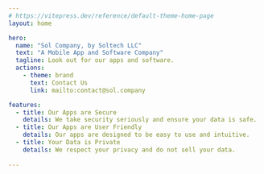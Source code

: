 ```yaml
---
# https://vitepress.dev/reference/default-theme-home-page
layout: home

hero:
  name: "Sol Company, by Soltech LLC"
  text: "A Mobile App and Software Company"
  tagline: Look out for our apps and software.
  actions:
    - theme: brand
      text: Contact Us
      link: mailto:contact@sol.company

features:
  - title: Our Apps are Secure
    details: We take security seriously and ensure your data is safe.
  - title: Our Apps are User Friendly
    details: Our apps are designed to be easy to use and intuitive.
  - title: Your Data is Private
    details: We respect your privacy and do not sell your data.
    
---
```


